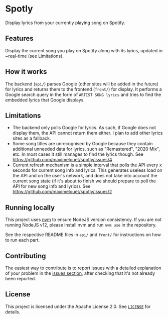 # Spotly

Display lyrics from your currently playing song on Spotify.

## Features

Display the current song you play on Spotify along with its lyrics, updated in
~real-time (see Limitations).

## How it works

The backend (`api/`) parses Google (other sites will be added in the future) for
lyrics and returns them to the frontend (`front/`) for display. It performs a
Google search query in the form of `ARTIST SONG lyrics` and tries to find the
embedded lyrics that Google displays.

## Limitations

- The backend only polls Google for lyrics. As such, if Google does not display
  them, the API cannot return them either. I plan to add other lyrics sites as a
  fallback.
- Some song titles are unrecognised by Google because they contain additional
  unneeded data for lyrics, such as "Remastered", "2020 Mix", etc. In most cases
  it still manages to find the lyrics though. See
  https://github.com/maximelouet/spotly/issues/4
- Current refresh mechanism is a simple interval that polls the API every x
  seconds for current song info and lyrics. This generates useless load on the
  API and on the user's network, and does not take into account the current song
  state (if it's about to finish we should prepare to poll the API for new song
  info and lyrics). See https://github.com/maximelouet/spotly/issues/2

## Running locally

This project uses [nvm](https://github.com/nvm-sh/nvm) to ensure NodeJS version
consistency. If you are not running NodeJS v12, please install nvm and run `nvm
use` in the repository.

See the respective README files in `api/` and `front/` for instructions on how
to run each part.

## Contributing

The easiest way to contribute is to report issues with a detailed explanation of
your problem in the [issues
section](https://github.com/maximelouet/spotly/issues), after checking that it's
not already been reported.

## License

This project is licensed under the Apache License 2.0. See
[`LICENSE`](https://github.com/maximelouet/spotly/blob/master/LICENSE) for
details.
